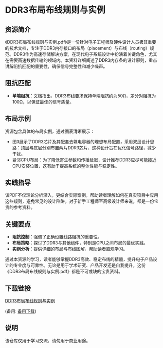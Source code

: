 # DDR3布局布线规则与实例

## 资源简介

《DDR3布局布线规则与实例.pdf》是一份针对电子工程师及硬件设计人员极其重要的技术文档，专注于DDR3内存接口的布局（placement）与布线（routing）规范。DDR3作为高速存储解决方案，在现代电子系统设计中扮演着关键角色，尤其在需要高速数据传输的领域内。本资料详细阐述了DDR3内存条的设计原则，重点讲解阻抗匹配的重要性，确保信号完整性和减少噪声。

## 阻抗匹配

- **单端阻抗**：文档指出，DDR3布线要求保持单端阻抗约为50Ω，差分对阻抗为100Ω，以保证最佳的信号质量。
  
## 布局示例

资源包含具体的布局实例，通过图表清晰展示：
- 图3展示了DDR3芯片及其配套去耦电容器的理想布局配置，采用双层设计思路：顶层与底层分别布置两片DDR3芯片，这种设计旨在优化信号路径，减少干扰。
- 紧邻CPU布局：为了降低寄生参数和传播延迟，设计推荐DDR3应尽可能接近CPU安装位置，这有助于提高系统的整体性能与稳定性。

## 实践指导

该PDF不仅理论分析深入，更结合实际案例，帮助读者理解如何在真实项目中应用这些规则，避免常见的设计陷阱。对于新手工程师至高级设计师来说，都是一份宝贵的参考资料。

## 关键要点

- **阻抗控制**：强调了正确设置线路阻抗的重要性。
- **布局策略**：探讨了DDR3与其他组件，特别是CPU之间布局的最优实践。
- **实例分析**：提供详细的布局与布线图解，帮助读者直观学习。

通过本资源的学习，读者能够掌握DDR3高效、稳定布线的精髓，提升电子产品设计的专业度与可靠性。无论是用于学术研究、产品开发还是自我提升，这份《DDR3布局布线规则与实例.pdf》都是不可或缺的宝贵资料。

## 下载链接
[DDR3布局布线规则与实例](https://pan.quark.cn/s/101ba807a124) 

(备用: [备用下载](https://pan.baidu.com/s/1RlDwf4rH474PbmWsIiasvw?pwd=1234))

## 说明

该仓库仅用于学习交流，请勿用于商业用途。
